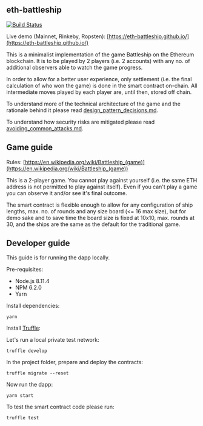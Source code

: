 ## eth-battleship

[![Build Status](https://travis-ci.org/eth-battleship/eth-battleship.github.io.svg?branch=source)](https://travis-ci.org/eth-battleship/eth-battleship.github.io)

Live demo (Mainnet, Rinkeby, Ropsten): [https://eth-battleship.github.io/](https://eth-battleship.github.io/)

This is a minimalist implementation of the game Battleship on the Ethereum blockchain.
It is to be played by 2 players (i.e. 2 accounts) with any no. of additional observers
able to watch the game progress.

In order to allow for a better user experience, only settlement (i.e. the final
  calculation of who won the game) is done in the smart contract on-chain. All
  intermediate moves played by each player are, until then, stored off chain.

To understand more of the technical architecture of the game and the rationale
behind it please read [design_pattern_decisions.md](design_pattern_decisions.md).

To understand how security risks are mitigated please read [avoiding_common_attacks.md](avoiding_common_attacks.md).

## Game guide

Rules: [https://en.wikipedia.org/wiki/Battleship_(game)](https://en.wikipedia.org/wiki/Battleship_(game))

This is a 2-player game. You cannot play against yourself (i.e. the same ETH address is not permitted to play against itself). Even if you can't play a game you can observe it and/or see it's final outcome.

The smart contract is flexible enough to allow for any configuration of ship
lengths, max. no. of rounds and any size board (<= 16 max size), but for demo sake and to
save time the board size is fixed at 10x10, max. rounds at 30, and the ships are
the same as the default for the traditional game.

## Developer guide

This guide is for running the dapp locally.

Pre-requisites:

* Node.js 8.11.4
* NPM 6.2.0
* Yarn

Install dependencies:

```
yarn
```


Install [Truffle](https://truffleframework.com/docs/getting_started/installation):

Let's run a local private test network:

```
truffle develop
```

In the project folder, prepare and deploy the contracts:

```shell
truffle migrate --reset
```

Now run the dapp:

```
yarn start
```

To test the smart contract code please run:

```shell
truffle test
```
